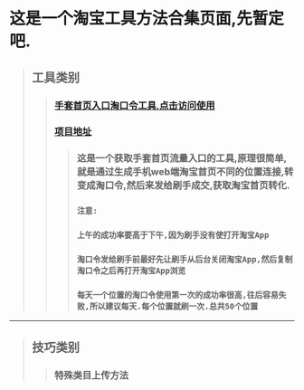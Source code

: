# 这是一个淘宝工具方法合集页面,先暂定吧.
>## 工具类别
>>### [手套首页入口淘口令工具,点击访问使用](http://tlk.yijunji.com/tlk/index.html)
>>### [项目地址](https://github.com/guossnh/taobao_script/tree/master/taokouling)
>>>###     这是一个获取手套首页流量入口的工具,原理很简单,就是通过生成手机web端淘宝首页不同的位置连接,转变成淘口令,然后来发给刷手成交,获取淘宝首页转化.
>>>### `注意:`
>>>### `上午的成功率要高于下午,因为刷手没有使打开淘宝App`
>>>### `淘口令发给刷手前最好先让刷手从后台关闭淘宝App,然后复制淘口令之后再打开淘宝App浏览`
>>>### `每天一个位置的淘口令使用第一次的成功率很高,往后容易失败,所以建议每天.每个位置就刷一次.总共50个位置`
****
>## 技巧类别
>>### 特殊类目上传方法

